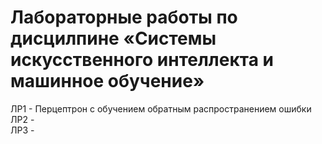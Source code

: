 # Лабораторные работы по дисцилпине «Системы искусственного интеллекта и машинное обучение»

ЛР1 - Перцептрон с обучением обратным распространением ошибки </br>
ЛР2 - </br>
ЛР3 - </br>
